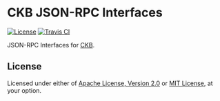 # CKB JSON-RPC Interfaces

[![License]](#license)
[![Travis CI]](https://travis-ci.com/yangby-cryptape/ckb-jsonrpc-interfaces)

JSON-RPC Interfaces for [CKB].

[License]: https://img.shields.io/badge/License-Apache--2.0%20OR%20MIT-blue.svg
[Travis CI]: https://img.shields.io/travis/com/yangby-cryptape/ckb-jsonrpc-interfaces.svg
[CKB]: https://github.com/nervosnetwork/ckb

## License

Licensed under either of [Apache License, Version 2.0] or [MIT License], at
your option.

[Apache License, Version 2.0]: LICENSE-APACHE
[MIT License]: LICENSE-MIT
